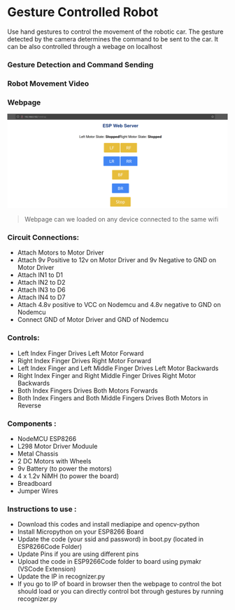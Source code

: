 # Gesture Controlled Robot

Use hand gestures to control the movement of the robotic car. The gesture detected by the camera determines the command to be sent to the car.
It can be also controlled through a webage on localhost

### Gesture Detection and Command Sending

### Robot Movement Video

### Webpage

![Webpage Controller](/Example/webpage.png)
> Webpage can we loaded on any device connected to the same wifi

### Circuit Connections:
- Attach Motors to Motor Driver
- Attach 9v Positive to 12v on Motor Driver and 9v Negative to GND on Motor Driver
- Attach IN1 to D1
- Attach IN2 to D2
- Attach IN3 to D6
- Attach IN4 to D7
- Attach 4.8v positive to VCC on Nodemcu and 4.8v negative to GND on Nodemcu
- Connect GND of Motor Driver and GND of Nodemcu 

### Controls:
- Left Index Finger Drives Left Motor Forward
- Right Index Finger Drives Right Motor Forward
- Left Index Finger and Left Middle Finger Drives Left Motor Backwards
- Right Index Finger and Right Middle Finger Drives Right Motor Backwards
- Both Index Fingers Drives Both Motors Forwards
- Both Index Fingers and Both Middle Fingers Drives Both Motors in Reverse

### Components :
- NodeMCU ESP8266
- L298 Motor Driver Moduule
- Metal Chassis
- 2 DC Motors with Wheels
- 9v Battery (to power the motors)
- 4 x 1.2v NiMH (to power the board)
- Breadboard
- Jumper Wires

### Instructions to use :
- Download this codes and install mediapipe and opencv-python
- Install Micropython on your ESP8266 Board
- Update the code (your ssid and password) in boot.py (located in ESP8266Code Folder)
- Update Pins if you are using different pins
- Upload the code in ESP9266Code folder to board using pymakr (VSCode Extension)
- Update the IP in recognizer.py
- If you go to IP of board in browser then the webpage to control the bot should load or you can directly control bot through gestures by running recognizer.py


